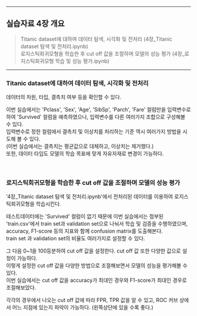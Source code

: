 --------------------------------------------------------------------------------------------------------------------

## 실습자료 4장 개요

> Titanic dataset에 대하여 데이터 탐색, 시각화 및 전처리 (4장_Titanic dataset 탐색 및 전처리.ipynb) <br>
> 로지스틱회귀모형을 학습한 후 cut off 값을 조절하며 모델의 성능 평가 (4장_로지스틱회귀모형 학습 및 성능 평가.ipynb) <br>

--------------------------------------------------------------------------------------------------------------------



### Titanic dataset에 대하여 데이터 탐색, 시각화 및 전처리

데이터의 차원, 타입, 결측치 여부 등을 확인할 수 있다. <br>

이번 실습에서는 'Pclass', 'Sex', 'Age', 'SibSp', 'Parch', 'Fare' 컬럼만을 입력변수로하여 'Survived' 컬럼을 예측하였으나, 입력변수를 다른 여러가지 조합으로 구성해볼 수 있다. <br>
입력변수로 정한 컬럼에서 결측치 및 이상치를 처리하는 기준 역시 여러가지 방법을 시도해 볼 수 있다. <br>
(이번 실습에서는 결측치는 평균값으로 대체하고, 이상치는 제거했다.) <br>
또한, 데이터 타입도 모델의 학습 목표에 맞게 자유자재로 변경이 가능하다. <br><br><br>



### 로지스틱회귀모형을 학습한 후 cut off 값을 조절하며 모델의 성능 평가

'4장_Titanic dataset 탐색 및 전처리.ipynb'에서 전처리된 데이터를 이용하여 로지스틱회귀모형을 학습시킨다. <br>

테스트데이터에는 'Survived' 컬럼이 없기 때문에 이번 실습에서는 첨부된 'train.csv'에서 train set과 validation set으로 나눠서 학습 및 검증을 수행하였으며, accuracy, F1-score 등의 지표와 함께 confusion matrix를 도출해본다. <br>
train set 과 validation set의 비율도 여러가지로 설정할 수 있다. <br>


그 다음 0~1을 100등분하여 cut off 값을 설정한다. cut off 값 또한 다양한 값으로 설정이 가능하다. <br>
이렇게 설정한 cut off 값을 다양한 방법으로 조절해보면서 모델의 성능을 평가해볼 수 있다. <br>
이번 실습에서는 cut off 값을 accuracy가 최대인 경우와 F1-score가 최대인 경우로 조절해보았다. <br>

각각의 경우에서 나오는 cut off 값에 따라 FPR, TPR 값을 알 수 있고, ROC 커브 상에서 어느 지점에 있는지 파악이 가능하다. (왼쪽상단에 있을 수록 좋다.) <br>
